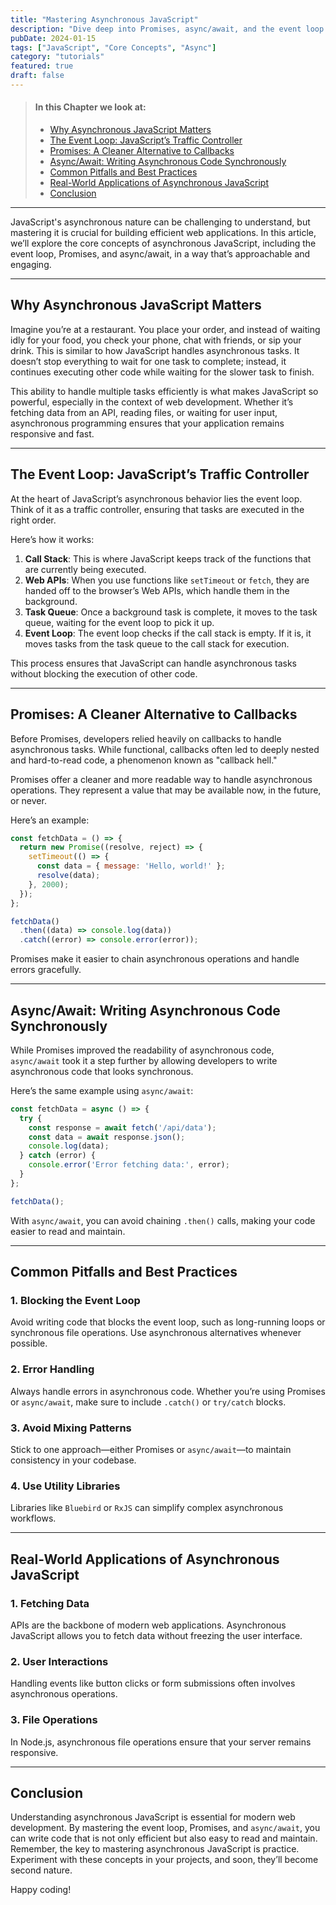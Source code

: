 ```yaml
---
title: "Mastering Asynchronous JavaScript"
description: "Dive deep into Promises, async/await, and the event loop. A comprehensive guide for taming concurrency in your projects."
pubDate: 2024-01-15
tags: ["JavaScript", "Core Concepts", "Async"]
category: "tutorials"
featured: true
draft: false
---
```


> #### In this Chapter we look at:
>
> - [Why Asynchronous JavaScript Matters](#why-asynchronous-javascript-matters)
> - [The Event Loop: JavaScript’s Traffic Controller](#the-event-loop-javascripts-traffic-controller)
> - [Promises: A Cleaner Alternative to Callbacks](#promises-a-cleaner-alternative-to-callbacks)
> - [Async/Await: Writing Asynchronous Code Synchronously](#asyncawait-writing-asynchronous-code-synchronously)
> - [Common Pitfalls and Best Practices](#common-pitfalls-and-best-practices)
> - [Real-World Applications of Asynchronous JavaScript](#real-world-applications-of-asynchronous-javascript)
> - [Conclusion](#conclusion)

---

JavaScript's asynchronous nature can be challenging to understand, but mastering it is crucial for building efficient web applications. In this article, we’ll explore the core concepts of asynchronous JavaScript, including the event loop, Promises, and async/await, in a way that’s approachable and engaging.

---

## Why Asynchronous JavaScript Matters

Imagine you’re at a restaurant. You place your order, and instead of waiting idly for your food, you check your phone, chat with friends, or sip your drink. This is similar to how JavaScript handles asynchronous tasks. It doesn’t stop everything to wait for one task to complete; instead, it continues executing other code while waiting for the slower task to finish.

This ability to handle multiple tasks efficiently is what makes JavaScript so powerful, especially in the context of web development. Whether it’s fetching data from an API, reading files, or waiting for user input, asynchronous programming ensures that your application remains responsive and fast.

---

## The Event Loop: JavaScript’s Traffic Controller

At the heart of JavaScript’s asynchronous behavior lies the event loop. Think of it as a traffic controller, ensuring that tasks are executed in the right order.

Here’s how it works:

1. **Call Stack**: This is where JavaScript keeps track of the functions that are currently being executed.
2. **Web APIs**: When you use functions like `setTimeout` or `fetch`, they are handed off to the browser’s Web APIs, which handle them in the background.
3. **Task Queue**: Once a background task is complete, it moves to the task queue, waiting for the event loop to pick it up.
4. **Event Loop**: The event loop checks if the call stack is empty. If it is, it moves tasks from the task queue to the call stack for execution.

This process ensures that JavaScript can handle asynchronous tasks without blocking the execution of other code.

---

## Promises: A Cleaner Alternative to Callbacks

Before Promises, developers relied heavily on callbacks to handle asynchronous tasks. While functional, callbacks often led to deeply nested and hard-to-read code, a phenomenon known as "callback hell."

Promises offer a cleaner and more readable way to handle asynchronous operations. They represent a value that may be available now, in the future, or never.

Here’s an example:

```javascript
const fetchData = () => {
  return new Promise((resolve, reject) => {
    setTimeout(() => {
      const data = { message: 'Hello, world!' };
      resolve(data);
    }, 2000);
  });
};

fetchData()
  .then((data) => console.log(data))
  .catch((error) => console.error(error));
```

Promises make it easier to chain asynchronous operations and handle errors gracefully.

---

## Async/Await: Writing Asynchronous Code Synchronously

While Promises improved the readability of asynchronous code, `async/await` took it a step further by allowing developers to write asynchronous code that looks synchronous.

Here’s the same example using `async/await`:

```javascript
const fetchData = async () => {
  try {
    const response = await fetch('/api/data');
    const data = await response.json();
    console.log(data);
  } catch (error) {
    console.error('Error fetching data:', error);
  }
};

fetchData();
```

With `async/await`, you can avoid chaining `.then()` calls, making your code easier to read and maintain.

---

## Common Pitfalls and Best Practices

### 1. **Blocking the Event Loop**
Avoid writing code that blocks the event loop, such as long-running loops or synchronous file operations. Use asynchronous alternatives whenever possible.

### 2. **Error Handling**
Always handle errors in asynchronous code. Whether you’re using Promises or `async/await`, make sure to include `.catch()` or `try/catch` blocks.

### 3. **Avoid Mixing Patterns**
Stick to one approach—either Promises or `async/await`—to maintain consistency in your codebase.

### 4. **Use Utility Libraries**
Libraries like `Bluebird` or `RxJS` can simplify complex asynchronous workflows.

---

## Real-World Applications of Asynchronous JavaScript

### 1. **Fetching Data**
APIs are the backbone of modern web applications. Asynchronous JavaScript allows you to fetch data without freezing the user interface.

### 2. **User Interactions**
Handling events like button clicks or form submissions often involves asynchronous operations.

### 3. **File Operations**
In Node.js, asynchronous file operations ensure that your server remains responsive.

---

## Conclusion

Understanding asynchronous JavaScript is essential for modern web development. By mastering the event loop, Promises, and `async/await`, you can write code that is not only efficient but also easy to read and maintain. Remember, the key to mastering asynchronous JavaScript is practice. Experiment with these concepts in your projects, and soon, they’ll become second nature.

Happy coding!
